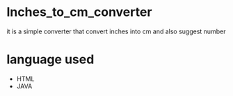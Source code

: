# Inches_to_cm_converter
it is a simple converter that convert inches into cm and also  suggest number 

# language used
-  HTML
-  JAVA
